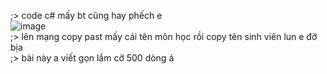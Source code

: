 ;> code c# mấy bt cũng hay phếch e<br>
![image](https://github.com/user-attachments/assets/8b077e5a-973b-4602-b0ab-d4321f3a7a33)<br>
;> lên mạng copy past mấy cái tên môn học rồi copy tên sinh viên lun e đỡ bịa<br>
;> bài này a viết gọn lắm cỡ 500 dòng á

